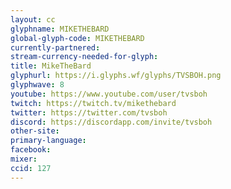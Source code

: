 ```yaml
---
layout: cc
glyphname: MIKETHEBARD
global-glyph-code: MIKETHEBARD
currently-partnered: 
stream-currency-needed-for-glyph: 
title: MikeTheBard
glyphurl: https://i.glyphs.wf/glyphs/TVSBOH.png
glyphwave: 8
youtube: https://www.youtube.com/user/tvsboh
twitch: https://twitch.tv/mikethebard
twitter: https://twitter.com/tvsboh
discord: https://discordapp.com/invite/tvsboh
other-site: 
primary-language: 
facebook: 
mixer: 
ccid: 127
---
```


